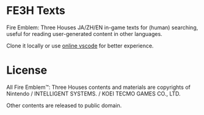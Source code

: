# FE3H Texts

Fire Emblem: Three Houses JA/ZH/EN in-game texts for (human) searching, useful for reading user-generated content in other languages.

Clone it locally or use [online vscode](https://github1s.com/Asvel/fe3h-texts/blob/master/texts.yaml) for better experience.

# License

All Fire Emblem™: Three Houses contents and materials are copyrights of Nintendo / INTELLIGENT SYSTEMS. / KOEI TECMO GAMES CO., LTD.

Other contents are released to public domain.
